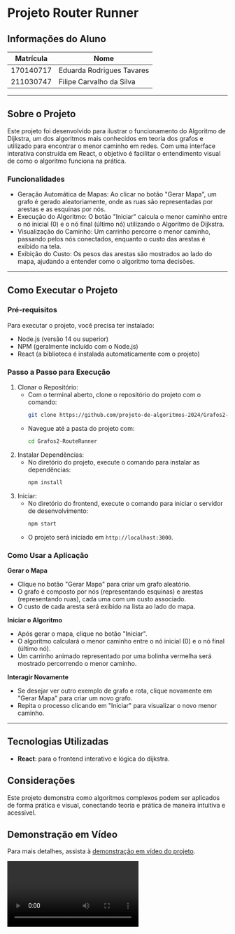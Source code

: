 # Projeto Router Runner

## Informações do Aluno
| Matrícula  | Nome           |
|------------|----------------|
| 170140717 | Eduarda Rodrigues Tavares |
| 211030747 | Filipe Carvalho da Silva  |

---

## Sobre o Projeto
Este projeto foi desenvolvido para ilustrar o funcionamento do Algoritmo de Dijkstra, um dos algoritmos mais conhecidos em teoria dos grafos e utilizado para encontrar o menor caminho em redes. Com uma interface interativa construída em React, o objetivo é facilitar o entendimento visual de como o algoritmo funciona na prática.

### Funcionalidades
 - Geração Automática de Mapas: Ao clicar no botão "Gerar Mapa", um grafo é gerado aleatoriamente, onde as ruas são representadas por arestas e as esquinas por nós.
 - Execução do Algoritmo: O botão "Iniciar" calcula o menor caminho entre o nó inicial (0) e o nó final (último nó) utilizando o Algoritmo de Dijkstra.
 - Visualização do Caminho: Um carrinho percorre o menor caminho, passando pelos nós conectados, enquanto o custo das arestas é exibido na tela.
 - Exibição do Custo: Os pesos das arestas são mostrados ao lado do mapa, ajudando a entender como o algoritmo toma decisões.

---

## Como Executar o Projeto

### Pré-requisitos
Para executar o projeto, você precisa ter instalado:
- Node.js (versão 14 ou superior)
- NPM (geralmente incluído com o Node.js)
- React (a biblioteca é instalada automaticamente com o projeto)

### Passo a Passo para Execução

1. Clonar o Repositório:
   - Com o terminal aberto, clone o repositório do projeto com o comando:
      ```bash
     git clone https://github.com/projeto-de-algoritmos-2024/Grafos2-RouteRunner.git
      ```
   - Navegue até a pasta do projeto com:
     ```bash
     cd Grafos2-RouteRunner 
     ```
2. Instalar Dependências:
   - No diretório do projeto, execute o comando para instalar as dependências:
     ```bash
     npm install
     ```
3. Iniciar:
   - No diretório do frontend, execute o comando para iniciar o servidor de desenvolvimento:
     ```bash
     npm start
     ```
   - O projeto será iniciado em `http://localhost:3000`.

### Como Usar a Aplicação

**Gerar o Mapa**
 - Clique no botão "Gerar Mapa" para criar um grafo aleatório.
 - O grafo é composto por nós (representando esquinas) e arestas (representando ruas), cada uma com um custo associado.
 - O custo de cada aresta será exibido na lista ao lado do mapa.

**Iniciar o Algoritmo**
 - Após gerar o mapa, clique no botão "Iniciar".
 - O algoritmo calculará o menor caminho entre o nó inicial (0) e o nó final (último nó).
 - Um carrinho animado representado por uma bolinha vermelha será mostrado percorrendo o menor caminho.

**Interagir Novamente**
 - Se desejar ver outro exemplo de grafo e rota, clique novamente em "Gerar Mapa" para criar um novo grafo.
 - Repita o processo clicando em "Iniciar" para visualizar o novo menor caminho.

---

## Tecnologias Utilizadas
- **React**: para o frontend interativo e lógica do dijkstra.

## Considerações
Este projeto demonstra como algoritmos complexos podem ser aplicados de forma prática e visual, conectando teoria e prática de maneira intuitiva e acessível.

## Demonstração em Vídeo
Para mais detalhes, assista à [demonstração em vídeo do projeto](https://youtu.be/sR68V6cOgwM).

<video controls src="video.mp4" title="Dijkstra"></video>

